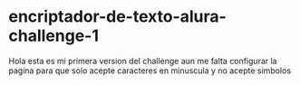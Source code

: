 # encriptador-de-texto-alura-challenge-1

Hola esta es mi primera version del challenge aun me falta configurar la pagina para que solo acepte caracteres en minuscula y no acepte simbolos 
